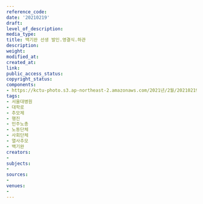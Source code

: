 ```yaml
---
reference_code: 
date: '20210219'
draft: 
level_of_description: 
media_type: 
title: 백기완 선생 발인.영결식.하관
description: 
weight: 
modified_at: 
created_at: 
link: 
public_access_status: 
copyright_status: 
components:
- https://kctu-photo.s3.ap-northeast-2.amazonaws.com/2021년/2월/20210219-백기완+선생+발인.영결식.하관_서울대병원_대학로_추모제_행진_민주노총_노동단체_사회단체_열사추모_백기완/_5D42206.jpg
tags:
- 서울대병원
- 대학로
- 추모제
- 행진
- 민주노총
- 노동단체
- 사회단체
- 열사추모
- 백기완
creators:
- 
subjects:
- 
sources:
- 
venues:
- 
---
```

